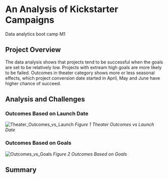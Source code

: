 # An Analysis of Kickstarter Campaigns
Data analytics boot camp M1
## Project Overview
The data analysis shows that projects tend to be successful when the goals are set to be relatively low. Projects with extream high goals are more likely to be failed. Outcomes in theater category shows more or less seasonal effects, which project conversion date started in April, May and June have higher chance of succeed.
## Analysis and Challenges
### Outcomes Based on Launch Date

![Theater_Outcomes_vs_Launch](https://user-images.githubusercontent.com/78275082/109400544-4db75000-7917-11eb-97c8-a0d6e3343f52.png)
*Figure 1 Theater Outcomes vs Launch Date*

### Outcomes Based on Goals

![Outcomes_vs_Goals](https://user-images.githubusercontent.com/78275082/109400546-5019aa00-7917-11eb-90e6-e557499567e2.png)
*Figure 2 Outcomes Based on Goals*

## Summary
